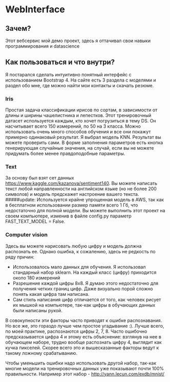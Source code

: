 # WebInterface
## Зачем?
Этот вебсервис мой демо проект, здесь я оттачивал свои навыки программирования и datascience
## Как пользоваться и что внутри?
Я постарался сделать интуитивно понятный интерфейс с использованием Bootstrap 4.
На сайте есть 3 раздела с моделями и раздел обо мне, где можно найти мои контакты и скачать резюме.
### Iris
Простая задача классификации ирисов по сортам, в зависимости от длины и ширины чашелистника и лепестков.
Этот тренировочный датасет используется каждым, кто хочет погрузиться в тему DS. Он насчитывает всего 150 измерений,
по 50 на 3 класса. Можно использовать очень много способов обучения и все они покажут примерно одинаковый результат. 
Я выбрал модель KNN. Результат вы можете проверить сами. В форме заполнения параметров есть кнопка генерирующая 
случайные значения, на случай, если вы не можете придумать более менее правдоподобные параметры.
### Text
За основу был взят сет данных https://www.kaggle.com/kazanova/sentiment140. Вы можете написать текст любой направленности
на английском языке (но не более 200 символов) и модель предскажет настроение вашего текста.
#####update:
Используется крайне упрощенная модель в AWS, так как в бесплатном использовании размер памяти всего 1 Гб, что недостаточно
для полной модели. Вы можете выполнить этот проект на своем компьютере, изменив в файле config.py параметр 
FAST_TEXT_MODEL = False. 
### Computer vision
Здесь вы можете нарисовать любую цифру и модель должна распознать ее. Однако ошибка, к сожалению, 
здесь не редкость по ряду причин:
- Использовалось мало данных для обучения. Я использовал стандарный набор sklearn. На каждый класс (цифру) приходится около
180 измерений
- Разрешение каждой цифры 8x8. Я думаю этого недостаточно для получения четких границ цифр. Даже визуально порой сложно 
понять какая цифра там написана.
- Сам стиль написания цифр отличается от того, как человек рисует их мышкой на компьютере, так-как цифры в обучающих данных
были написаны рукой.

В совокупности эти факторы часто приводят к ошибке распознавания. Но все же, это гораздо лучше чем простое угадывание :).
Лучше всего, по моей практике, распознаются цифры 2, 7, 8. Часто ошибочно предсказывается цифра 4 и этому есть объяснение:
взглянув на нее в обучающем наборе, трудно вообще распознать цифру 4, выглядит как кучка пикселей. Скорее всего это и 
вышесказанные факторы ведут к такому ложному срабатыванию. 

Чтобы уменьшить ошибки надо использовать другой набор, так-как многие модели на тренировочных данных уже показывают почти 
100% правильности. Например этот набор - http://yann.lecun.com/exdb/mnist/  
